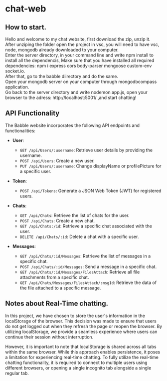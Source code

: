 # chat-web
## How to start.
Hello and welcome to my chat website, first download the zip, unzip it.
<br>
After unziping the folder open the project in vsc, you will need to have vsc, node, mongodb already downloaded to your computer.
<br>
Enter the server directory, in your command line and write npm install to install all the dependencis, 
Make sure that you have installed all required dependencies: npm i express cors body-parser mongoose custom-env socket.io.
<br>
After that, go to the babble diirectory and do the same.
<br>
Open your mongodb server on your computer through mongodbcompass application.
<br>
Go back to the server directory and write nodemon app.js, open your browser to the adress: http://localhost:5001/ ,and start chatting!

## API Functionality

The Babble website incorporates the following API endpoints and functionalities:

* **User**:
  - `GET /api/Users/:username`: Retrieve user details by providing the username.
  - `POST /api/Users`: Create a new user.
  - `PUT /api/Users/:username`: Change displayName or profilePicture for a specific user.

* **Token**:
  - `POST /api/Tokens`: Generate a JSON Web Token (JWT) for registered users.

* **Chats**:
  - `GET /api/Chats`: Retrieve the list of chats for the user.
  - `POST /api/Chats`: Create a new chat.
  - `GET /api/Chats:/id`: Retrieve a specific chat associated with the user.
  - `DELETE /api/Chats/:id`: Delete a chat with a specific user.

* **Messages**:
  - `GET /api/Chats/:id/Messages`: Retrieve the list of messages in a specific chat.
  - `POST /api/Chats/:id/Messages`: Send a message in a specific chat.
  - `GET /api/Chats/:id/Messages/FilesAttach`: Retrieve all file attachments from a specific chat.
  - `GET /api/Chats/Messages/FilesAttach/:msgId`: Retrieve the data of the file attached to a specific message.
    
## Notes about Real-Time chatting.

In this project, we have chosen to store the user's information in the localStorage of the browser. This decision was made to ensure that users do not get logged out when they refresh the page or reopen the browser. By utilizing localStorage, we provide a seamless experience where users can continue their session without interruption.

However, it is important to note that localStorage is shared across all tabs within the same browser. While this approach enables persistence, it poses a limitation for experiencing real-time chatting. To fully utilize the real-time chatting functionality, it is required to connect to multiple users using different browsers, or opening a single incognito tab alongside a single regular tab.


